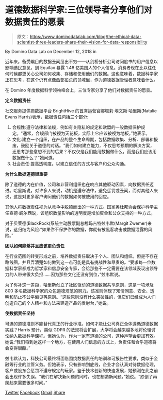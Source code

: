 # 道德数据科学家:三位领导者分享他们对数据责任的愿景

> 原文：<https://www.dominodatalab.com/blog/the-ethical-data-scientist-three-leaders-share-their-vision-for-data-responsibility>

By Domino Data Lab on December 12, 2018 in

近年来，备受瞩目的数据丑闻层出不穷——从剑桥分析公司访问脸书的用户信息以影响选民意见，到 Equifax 暴露 1.48 亿美国人的个人信息。消费者现在比以往任何时候都更关心公司如何收集、存储和使用他们的数据。这也意味着，数据科学家正在思考，在这个仍有点像西部蛮荒的领域里，作为道德数据管理者意味着什么。

在 Domino 年度数据科学领袖峰会上，三位专家分享了他们对数据责任的愿景。

**定义数据责任**

社交服务提供商数据平台 BrightHive 的首席运营官娜塔莉·埃文斯·哈里斯(Natalie Evans Harris)表示，数据责任包括三个部分:

1.  合规性:遵守法律和法规，例如有关隐私的规定和欧盟的一般数据保护规定。“通常，合规部门被视为天花板，实际上它应该被视为地板，”她表示。
2.  文化:建立一个组织，在产品的整个生命周期，包括数据收集、分析、部署和报废，鼓励关于道德的对话。“我们如何建立能力，不仅思考预期的解决方案，还思考那些意想不到的后果？不仅仅是我们能用数据做什么，而是我们应该用数据做什么？”她问道。
3.  社会责任:提高透明度，以建立信任的方式与客户和公众沟通。

**为什么数据道德很重要**

除了道德的内在价值，公司和非营利组织也在响应其他驱动因素，向数据责任迈进。哈里斯说，对许多人来说，动机是遵守法律，避免惩罚或丑闻，而对其他人来说，这是对更多客户询问他们的数据如何被使用的回应。

其他人将数据责任视为从竞争中脱颖而出的一种方式。国家奥杜邦协会保护科学主任查德·威尔西说，该组织数量影响的透明度是增加资金和公众支持的一种方式。

对于贝莱德(BlackRock)系统主动股票副总裁玛吉特兹韦默(Margit Zwemer)来说，这归结为风险:“如果你不保护你的数据，你就有被黑客攻击或数据泄露的风险。”

**团队如何能够并且应该更负责任**

在行业范围的转变形成之前，培养数据责任取决于个人、团队和组织。但是不存在路线图，并且弄清楚如何做到这一点可能是具有挑战性和昂贵的。“要求每一位数据科学家都成为哲学家和信息安全专家，会给那些不一定需要在该领域表现出领导力的人带来很大负担……因为那些文化还没有到位，”兹韦默说。

为了弥补这一差距，哈里斯创立了社区驱动的道德数据共享原则，这是一项涉及 800 多名数据科学家的众包道德规范的努力。该准则体现了知情同意、安全、透明和防止不公平偏见等原则。“这些原则没有什么突破性的，但它们已经成为人们创造自己的个人精神和方法来建造产品的发射台，”她说。

**使数据责任坚持**

可选的道德准则不能替代真正的行业标准。如何才能让公司真正全体遵循道德数据实践？Harris 预计，类似 GDPR 的法规将会扩展，大学将会越来越多地将伦理讨论纳入数据科学课程。但她认为，作为一家有道德的公司，这种声望会更加有效。她说:“我们将到达这样一个地方，在使用人们信息的方式上，负责任和合乎道德将会变得很酷。”

兹韦默认为，科技公司最终将面临围绕数据责任的培训和可报告性要求，类似于金融等行业的监管义务。但她表示，只有影响到底线，企业才会认真对待数据伦理，客户或股东会惩罚不遵守规定的玩家。鉴于技术创新的快速发展，她预测在此之前会出现许多失误。“我们在解决新问题的同时，也在制造新问题，”她说。“跌倒了再爬起来需要很多时间。”

[Twitter](/#twitter) [Facebook](/#facebook) [Gmail](/#google_gmail) [Share](https://www.addtoany.com/share#url=https%3A%2F%2Fwww.dominodatalab.com%2Fblog%2Fthe-ethical-data-scientist-three-leaders-share-their-vision-for-data-responsibility%2F&title=The%20Ethical%20Data%20Scientist%3A%20Three%20Leaders%20Share%20Their%20Vision%20for%20Data%20Responsibility)